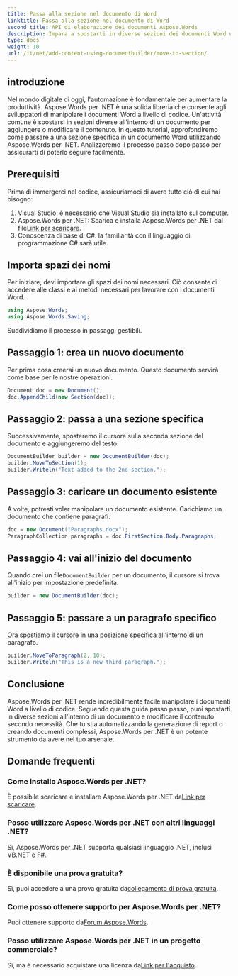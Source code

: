 ```yaml
---
title: Passa alla sezione nel documento di Word
linktitle: Passa alla sezione nel documento di Word
second_title: API di elaborazione dei documenti Aspose.Words
description: Impara a spostarti in diverse sezioni dei documenti Word utilizzando Aspose.Words per .NET con la nostra guida dettagliata passo passo.
type: docs
weight: 10
url: /it/net/add-content-using-documentbuilder/move-to-section/
---
```

## introduzione

Nel mondo digitale di oggi, l'automazione è fondamentale per aumentare la produttività. Aspose.Words per .NET è una solida libreria che consente agli sviluppatori di manipolare i documenti Word a livello di codice. Un'attività comune è spostarsi in sezioni diverse all'interno di un documento per aggiungere o modificare il contenuto. In questo tutorial, approfondiremo come passare a una sezione specifica in un documento Word utilizzando Aspose.Words per .NET. Analizzeremo il processo passo dopo passo per assicurarti di poterlo seguire facilmente.

## Prerequisiti

Prima di immergerci nel codice, assicuriamoci di avere tutto ciò di cui hai bisogno:

1. Visual Studio: è necessario che Visual Studio sia installato sul computer.
2.  Aspose.Words per .NET: Scarica e installa Aspose.Words per .NET dal file[Link per scaricare](https://releases.aspose.com/words/net/).
3. Conoscenza di base di C#: la familiarità con il linguaggio di programmazione C# sarà utile.

## Importa spazi dei nomi

Per iniziare, devi importare gli spazi dei nomi necessari. Ciò consente di accedere alle classi e ai metodi necessari per lavorare con i documenti Word.

```csharp
using Aspose.Words;
using Aspose.Words.Saving;
```

Suddividiamo il processo in passaggi gestibili.

## Passaggio 1: crea un nuovo documento

Per prima cosa creerai un nuovo documento. Questo documento servirà come base per le nostre operazioni.

```csharp
Document doc = new Document();
doc.AppendChild(new Section(doc));
```

## Passaggio 2: passa a una sezione specifica

Successivamente, sposteremo il cursore sulla seconda sezione del documento e aggiungeremo del testo.

```csharp
DocumentBuilder builder = new DocumentBuilder(doc);
builder.MoveToSection(1);
builder.Writeln("Text added to the 2nd section.");
```

## Passaggio 3: caricare un documento esistente

A volte, potresti voler manipolare un documento esistente. Carichiamo un documento che contiene paragrafi.

```csharp
doc = new Document("Paragraphs.docx");
ParagraphCollection paragraphs = doc.FirstSection.Body.Paragraphs;
```

## Passaggio 4: vai all'inizio del documento

Quando crei un file`DocumentBuilder` per un documento, il cursore si trova all'inizio per impostazione predefinita.

```csharp
builder = new DocumentBuilder(doc);
```

## Passaggio 5: passare a un paragrafo specifico

Ora spostiamo il cursore in una posizione specifica all'interno di un paragrafo.

```csharp
builder.MoveToParagraph(2, 10);
builder.Writeln("This is a new third paragraph.");
```

## Conclusione

Aspose.Words per .NET rende incredibilmente facile manipolare i documenti Word a livello di codice. Seguendo questa guida passo passo, puoi spostarti in diverse sezioni all'interno di un documento e modificare il contenuto secondo necessità. Che tu stia automatizzando la generazione di report o creando documenti complessi, Aspose.Words per .NET è un potente strumento da avere nel tuo arsenale.

## Domande frequenti

### Come installo Aspose.Words per .NET?
 È possibile scaricare e installare Aspose.Words per .NET da[Link per scaricare](https://releases.aspose.com/words/net/).

### Posso utilizzare Aspose.Words per .NET con altri linguaggi .NET?
Sì, Aspose.Words per .NET supporta qualsiasi linguaggio .NET, inclusi VB.NET e F#.

### È disponibile una prova gratuita?
 Sì, puoi accedere a una prova gratuita da[collegamento di prova gratuita](https://releases.aspose.com/).

### Come posso ottenere supporto per Aspose.Words per .NET?
 Puoi ottenere supporto da[Forum Aspose.Words](https://forum.aspose.com/c/words/8).

### Posso utilizzare Aspose.Words per .NET in un progetto commerciale?
 Sì, ma è necessario acquistare una licenza da[Link per l'acquisto](https://purchase.aspose.com/buy).

